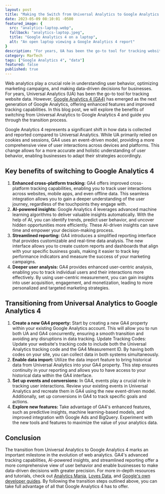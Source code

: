 ```yaml
---
layout: post
title: "Making the Switch from Universal Analytics to Google Analytics 4"
date: 2023-05-09 08:10:01 -0500
featured_image: {
  src: "analytics-laptop.webp",
  fallback: "analytics-laptop.jpeg",
  title: "Google Analytics 4 on a laptop",
  alt: "An open laptop viewing a Google Analytics 4 report"
}
description: "For years, UA has been the go-to tool for tracking website data. However, GA4 has emerged as the next generation of Google Analytics."
category: MarTech
tags: ["Google Analytics 4", "data"]
featured: false
published: true
---
```


Web analytics play a crucial role in understanding user behavior, optimizing marketing campaigns, and making data-driven decisions for businesses. For years, Universal Analytics (UA) has been the go-to tool for tracking website data. However, [Google Analytics 4 (GA4)](https://marketingplatform.google.com/about/analytics/) has emerged as the next generation of Google Analytics, offering enhanced features and improved tracking capabilities. In this blog post, we will explore the benefits of switching from Universal Analytics to Google Analytics 4 and guide you through the transition process.

Google Analytics 4 represents a significant shift in how data is collected and reported compared to Universal Analytics. While UA primarily relied on cookies and sessions, GA4 uses an event-driven model, providing a more comprehensive view of user interactions across devices and platforms. This change allows for a more accurate and holistic understanding of user behavior, enabling businesses to adapt their strategies accordingly.

## Key benefits of switching to Google Analytics 4

1. **Enhanced cross-platform tracking:** GA4 offers improved cross-platform tracking capabilities, enabling you to track user interactions across websites, mobile apps, and even offline data. This seamless integration allows you to gain a deeper understanding of the user journey, regardless of the touchpoints they engage with.
2. **AI-powered insights:** Google Analytics 4 leverages advanced machine learning algorithms to deliver valuable insights automatically. With the help of AI, you can identify trends, predict user behavior, and uncover hidden opportunities more efficiently. These AI-driven insights can save time and empower your decision-making process.
3. **Streamlined reporting:** GA4 introduces a simplified reporting interface that provides customizable and real-time data analysis. The new interface allows you to create custom reports and dashboards that align with your specific business goals, making it easier to track key performance indicators and measure the success of your marketing campaigns.
4. **Deeper user analysis:** GA4 provides enhanced user-centric analysis, enabling you to track individual users and their interactions more effectively. By using user-centric measurement, you can gain insights into user acquisition, engagement, and monetization, leading to more personalized and targeted marketing strategies.

## Transitioning from Universal Analytics to Google Analytics 4

1. **Create a new GA4 property:** Start by creating a new GA4 property within your existing Google Analytics account. This will allow you to run both UA and GA4 concurrently, ensuring a smooth transition and avoiding any disruptions in data tracking.
Update Tracking Codes: Update your website's tracking code to include both the Universal Analytics tracking code and the GA4 Measurement ID. By having both codes on your site, you can collect data in both systems simultaneously.
2. **Enable data import:** Utilize the data import feature to bring historical data from Universal Analytics into your GA4 property. This step ensures continuity in your reporting and allows you to have access to your historical data within the GA4 interface.
3. **Set up events and conversions:** In GA4, events play a crucial role in tracking user interactions. Review your existing events in Universal Analytics and recreate them in GA4 using the new event-driven model. Additionally, set up conversions in GA4 to track specific goals and actions.
4. **Explore new features:** Take advantage of GA4's enhanced features, such as predictive insights, machine learning-based models, and improved integration with Google Ads and BigQuery. Experiment with the new tools and features to maximize the value of your analytics data.

## Conclusion

The transition from Universal Analytics to Google Analytics 4 marks an important milestone in the evolution of web analytics. GA4's advanced tracking capabilities, AI-powered insights, and streamlined reporting offer a more comprehensive view of user behavior and enable businesses to make data-driven decisions with greater precision. For more in-depth resources and tutorials, check out [Analytics Mania](https://www.analyticsmania.com/blog/), [Loves Data](https://www.lovesdata.com/blog-welcome), and [Google's own developer guides](https://developers.google.com/analytics/devguides/collection/ga4). By following the transition steps outlined above, you can take full advantage of all that Google Analytics 4 has to offer.